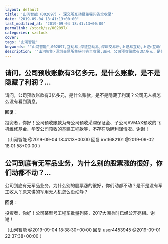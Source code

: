 ```yaml
---
layout: default
title: '山河智能（002097）- 深交所互动易董秘问答全收录'
date: "2019-09-04 18:41:13+00:00"
last_modified_at: "2019-09-04 18:41:13+00:00"
permalink: /stock/sz/002097/
categories: szstock
cover: 
tags: "山河智能"
keywords: '"山河智能",002097,互动易,深证互动易,深圳交易所,上证易互动,上证e互动'
description: '"山河智能-深圳交易所董秘问答全收录,请问，公司预收账款有3亿多元，是什么账款，是不是隐藏了利润？公司无人机怎么没有看到消息。"'
---
```


## 请问，公司预收账款有3亿多元，是什么账款，是不是隐藏了利润？...

请问，公司预收账款有3亿多元，是什么账款，是不是隐藏了利润？公司无人机怎么没有看到消息。

**回复**：

投资者，你好！公司预收账款为母公司预收采购保证金、子公司AVMAX预收的飞机维修基金、华安公司预收的基建工程款等，不存在隐瞒利润情况。谢谢！ 

（山河智能  @2019-09-04 18:41:13+00:00 回复 irm1682101  @2019-09-02 18:01:58+00:00 ）

## 公司到底有无军品业务，为什么别的股票涨的很好，你们动都不动？...

公司到底有无军品业务，为什么别的股票涨的很好，你们动都不动？是不是没有军工收入？原来讲的军用无人机怎么没动静？

**回复**：

投资者，你好！公司某型号工程车批量列装，2017大阅兵时已经公开亮相。谢谢！ 

（山河智能  @2019-09-04 18:38:30+00:00 回复 user4453945  @2019-09-01 22:37:38+00:00 ）

